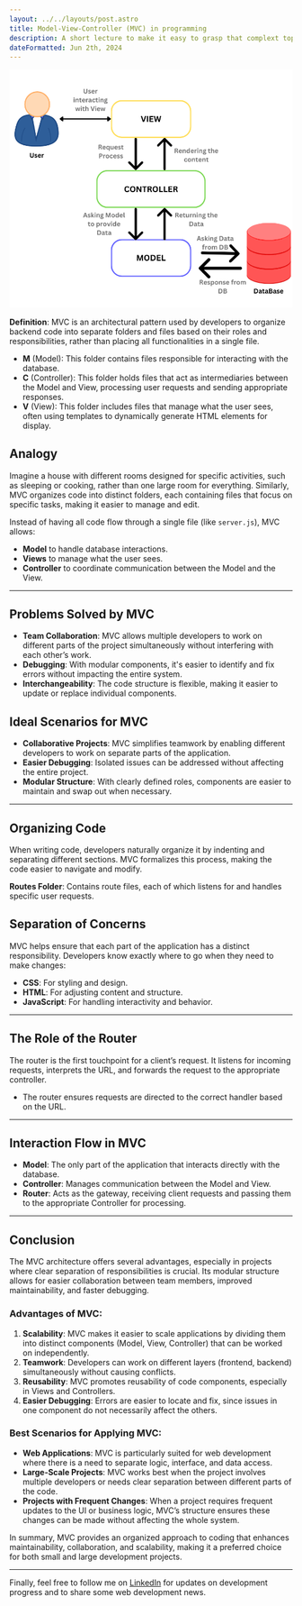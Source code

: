 ```yaml
---
layout: ../../layouts/post.astro
title: Model-View-Controller (MVC) in programming
description: A short lecture to make it easy to grasp that complext topic
dateFormatted: Jun 2th, 2024
---
```



![MVC](../../../public/assets/images/posts/mvc.png)

**Definition**: MVC is an architectural pattern used by developers to organize backend code into separate folders and files based on their roles and responsibilities, rather than placing all functionalities in a single file.

- **M** (Model): This folder contains files responsible for interacting with the database.
- **C** (Controller): This folder holds files that act as intermediaries between the Model and View, processing user requests and sending appropriate responses.
- **V** (View): This folder includes files that manage what the user sees, often using templates to dynamically generate HTML elements for display.

## Analogy

Imagine a house with different rooms designed for specific activities, such as sleeping or cooking, rather than one large room for everything. Similarly, MVC organizes code into distinct folders, each containing files that focus on specific tasks, making it easier to manage and edit.

Instead of having all code flow through a single file (like `server.js`), MVC allows:

- **Model** to handle database interactions.
- **Views** to manage what the user sees.
- **Controller** to coordinate communication between the Model and the View.

---

## Problems Solved by MVC

- **Team Collaboration**: MVC allows multiple developers to work on different parts of the project simultaneously without interfering with each other’s work.
- **Debugging**: With modular components, it's easier to identify and fix errors without impacting the entire system.
- **Interchangeability**: The code structure is flexible, making it easier to update or replace individual components.

## Ideal Scenarios for MVC

- **Collaborative Projects**: MVC simplifies teamwork by enabling different developers to work on separate parts of the application.
- **Easier Debugging**: Isolated issues can be addressed without affecting the entire project.
- **Modular Structure**: With clearly defined roles, components are easier to maintain and swap out when necessary.

---

## Organizing Code

When writing code, developers naturally organize it by indenting and separating different sections. MVC formalizes this process, making the code easier to navigate and modify.

**Routes Folder**: Contains route files, each of which listens for and handles specific user requests.

## Separation of Concerns

MVC helps ensure that each part of the application has a distinct responsibility. Developers know exactly where to go when they need to make changes:

- **CSS**: For styling and design.
- **HTML**: For adjusting content and structure.
- **JavaScript**: For handling interactivity and behavior.

---

## The Role of the Router

The router is the first touchpoint for a client’s request. It listens for incoming requests, interprets the URL, and forwards the request to the appropriate controller.

- The router ensures requests are directed to the correct handler based on the URL.

---

## Interaction Flow in MVC

- **Model**: The only part of the application that interacts directly with the database.
- **Controller**: Manages communication between the Model and View.
- **Router**: Acts as the gateway, receiving client requests and passing them to the appropriate Controller for processing.

---

## Conclusion

The MVC architecture offers several advantages, especially in projects where clear separation of responsibilities is crucial. Its modular structure allows for easier collaboration between team members, improved maintainability, and faster debugging. 

### Advantages of MVC:

1. **Scalability**: MVC makes it easier to scale applications by dividing them into distinct components (Model, View, Controller) that can be worked on independently.
2. **Teamwork**: Developers can work on different layers (frontend, backend) simultaneously without causing conflicts.
3. **Reusability**: MVC promotes reusability of code components, especially in Views and Controllers.
4. **Easier Debugging**: Errors are easier to locate and fix, since issues in one component do not necessarily affect the others.

### Best Scenarios for Applying MVC:

- **Web Applications**: MVC is particularly suited for web development where there is a need to separate logic, interface, and data access.
- **Large-Scale Projects**: MVC works best when the project involves multiple developers or needs clear separation between different parts of the code.
- **Projects with Frequent Changes**: When a project requires frequent updates to the UI or business logic, MVC’s structure ensures these changes can be made without affecting the whole system.

In summary, MVC provides an organized approach to coding that enhances maintainability, collaboration, and scalability, making it a preferred choice for both small and large development projects.



---

Finally, feel free to follow me on [LinkedIn](https://www.linkedin.com/in/adel-abdulazeem/) for updates on development progress and to share some web development news.
